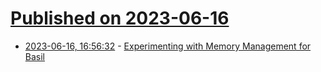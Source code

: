 # [Published on 2023-06-16](index.md)

* [2023-06-16, 16:56:32](https://lobste.rs/s/bzl7la/experimenting_with_memory_management) - [Experimenting with Memory Management for Basil](https://degaz.io/blog/632020/post.html)
